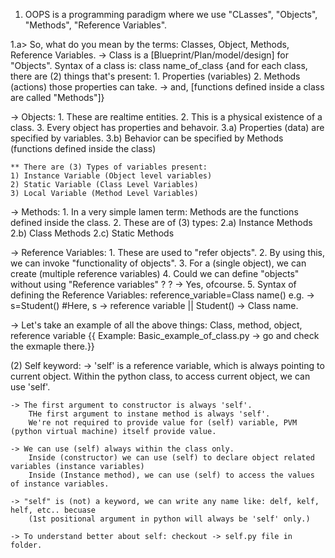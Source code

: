 1. OOPS is a programming paradigm where we use "CLasses", "Objects", "Methods", "Reference Variables".

1.a> So, what do you mean by the terms: Classes, Object, Methods, Reference Variables. 
-> Class is a [Blueprint/Plan/model/design] for "Objects".
    Syntax of a class is: class name_of_class
    {and for each class, there are (2) things that's present: 
        1. Properties (variables)
        2. Methods (actions) those properties can take. -> and, [functions defined inside a class are called "Methods"]}

-> Objects: 
    1. These are realtime entities. 
    2. This is a physical existence of a class. 
    3. Every object has properties and behavoir. 
        3.a) Properties (data) are specified by variables. 
        3.b) Behavior can be specified by Methods (functions defined inside the class)

    ** There are (3) Types of variables present: 
    1) Instance Variable (Object level variables)
    2) Static Variable (Class Level Variables)
    3) Local Variable (Method Level Variables)

-> Methods: 
    1. In a very simple lamen term: Methods are the functions defined inside the class.
    2. These are of (3) types: 
        2.a) Instance Methods
        2.b) Class Methods
        2.c) Static Methods

-> Reference Variables: 
    1. These are used to "refer objects". 
    2. By using this, we can invoke "functionality of objects".
    3. For a (single object), we can create (multiple reference variables)
    4. Could we can define "objects" without using "Reference variables" ? ? 
        -> Yes, ofcourse. 
    5. Syntax of defining the Reference Variables: 
        reference_variable=Class name() 
        e.g. -> s=Student()
        #Here, s -> reference variable || Student() -> Class name. 

-> Let's take an example of all the above things: Class, method, object, reference variable {{ Example: Basic_example_of_class.py -> go and check the exmaple there.}}

(2) Self keyword:
    -> 'self' is a reference variable, which is always pointing to current object. 
        Within the python class, to access current object, we can use 'self'.
    
    -> The first argument to constructor is always 'self'.
        THe first argument to instane method is always 'self'.
        We're not required to provide value for (self) variable, PVM (python virtual machine) itself provide value. 

    -> We can use (self) always within the class only. 
        Inside (constructor) we can use (self) to declare object related variables (instance variables)
        Inside (Instance method), we can use (self) to access the values of instance variables. 

    -> "self" is (not) a keyword, we can write any name like: delf, kelf, helf, etc.. becuase 
        (1st positional argument in python will always be 'self' only.)
    
    -> To understand better about self: checkout -> self.py file in folder. 

